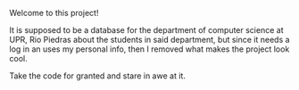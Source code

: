 Welcome to this project!

It is supposed to be a database for the department of computer science at UPR, Rio Piedras about the students in said department, but since it needs a log in an uses my personal info, then I removed what makes the project look cool.

Take the code for granted and stare in awe at it.
